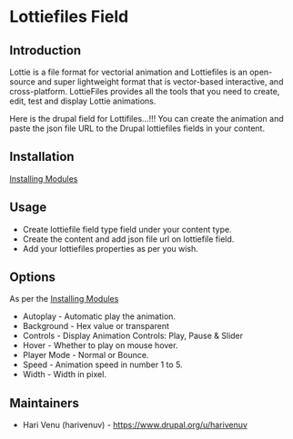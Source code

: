 # Lottiefiles Field

## Introduction

Lottie is a file format for vectorial animation and Lottiefiles is an
open-source and super lightweight format that is vector-based interactive,
and cross-platform. LottieFiles provides all the tools that you need to
create, edit, test and display Lottie animations.

Here is the drupal field for Lottifiles...!!! You can create the animation
and paste the json file URL to the Drupal lottiefiles fields in your content.

## Installation

[Installing Modules](https://www.drupal.org/docs/extending-drupal/installing-modules)

## Usage

* Create lottiefile field type field under your content type.
* Create the content and add json file url on lottiefile field.
* Add your lottiefiles properties as per you wish.

## Options

As per the [Installing Modules](https://lottiefiles.com/web-player)

* Autoplay - Automatic play the animation.
* Background - Hex value or transparent
* Controls - Display Animation Controls: Play, Pause & Slider
* Hover - Whether to play on mouse hover.
* Player Mode - Normal or Bounce.
* Speed - Animation speed in number 1 to 5.
* Width - Width in pixel.

## Maintainers
 * Hari Venu (harivenuv) - https://www.drupal.org/u/harivenuv
